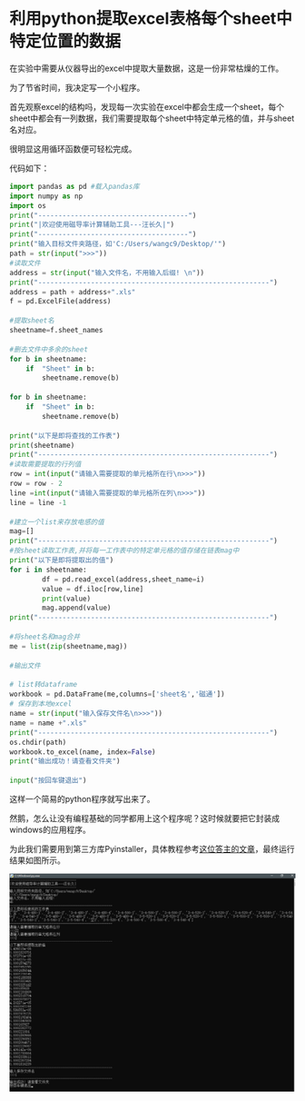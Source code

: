 # 利用python提取excel表格每个sheet中特定位置的数据

在实验中需要从仪器导出的excel中提取大量数据，这是一份非常枯燥的工作。

为了节省时间，我决定写一个小程序。

首先观察excel的结构吗，发现每一次实验在excel中都会生成一个sheet，每个sheet中都会有一列数据，我们需要提取每个sheet中特定单元格的值，并与sheet名对应。

很明显这用循环函数便可轻松完成。

代码如下：

```python
import pandas as pd #载入pandas库
import numpy as np
import os
print("-------------------------------------")
print("|欢迎使用磁导率计算辅助工具---汪长久|")
print("-------------------------------------")
print("输入目标文件夹路径，如'C:/Users/wangc9/Desktop/'")
path = str(input(">>>"))
#读取文件
address = str(input("输入文件名，不用输入后缀! \n"))
print("---------------------------------------------------------")
address = path + address+".xls"
f = pd.ExcelFile(address)

#提取sheet名
sheetname=f.sheet_names

#删去文件中多余的sheet
for b in sheetname:
    if  "Sheet" in b:
        sheetname.remove(b)

for b in sheetname:
    if  "Sheet" in b:
        sheetname.remove(b)

print("以下是即将查找的工作表")
print(sheetname)
print("---------------------------------------------------------")
#读取需要提取的行列值
row = int(input("请输入需要提取的单元格所在行\n>>>"))
row = row - 2
line =int(input("请输入需要提取的单元格所在列\n>>>"))
line = line -1

#建立一个list来存放电感的值
mag=[]
print("---------------------------------------------------------")
#按sheet读取工作表,并将每一工作表中的特定单元格的值存储在链表mag中
print("以下是即将提取出的值")
for i in sheetname:
        df = pd.read_excel(address,sheet_name=i)
        value = df.iloc[row,line]
        print(value)
        mag.append(value)
print("---------------------------------------------------------")

#将sheet名和mag合并
me = list(zip(sheetname,mag))

#输出文件

# list转dataframe
workbook = pd.DataFrame(me,columns=['sheet名','磁通'])
# 保存到本地excel
name = str(input("输入保存文件名\n>>>"))
name = name +".xls"
print("---------------------------------------------------------")
os.chdir(path)
workbook.to_excel(name, index=False)
print("输出成功！请查看文件夹")

input("按回车键退出")

```

这样一个简易的python程序就写出来了。

然鹅，怎么让没有编程基础的同学都用上这个程序呢？这时候就要把它封装成windows的应用程序。

为此我们需要用到第三方库Pyinstaller，具体教程参考[这位答主的文章](https://zhuanlan.zhihu.com/p/61965739)，最终运行结果如图所示。

![运行结果](./result.png)

